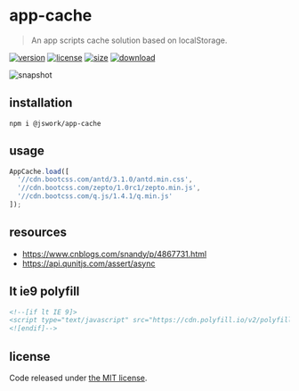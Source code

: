 # app-cache
> An app scripts cache solution based on localStorage.

[![version][version-image]][version-url]
[![license][license-image]][license-url]
[![size][size-image]][size-url]
[![download][download-image]][download-url]

![snapshot](https://tva1.sinaimg.cn/large/0081Kckwgy1glt8fky51zj30io06cdg9.jpg)

## installation
```shell
npm i @jswork/app-cache
```

## usage
```js
AppCache.load([
  '//cdn.bootcss.com/antd/3.1.0/antd.min.css',
  '//cdn.bootcss.com/zepto/1.0rc1/zepto.min.js',
  '//cdn.bootcss.com/q.js/1.4.1/q.min.js'
]);
```

## resources
- https://www.cnblogs.com/snandy/p/4867731.html
- https://api.qunitjs.com/assert/async


## lt ie9 polyfill
```html
<!--[if lt IE 9]>
<script type="text/javascript" src="https://cdn.polyfill.io/v2/polyfill.js?features=Array.prototype.indexOf,Array.prototype.filter,Object.keys"></script>
<![endif]-->
```

## license
Code released under [the MIT license](https://github.com/afeiship/boilerplate-cli/blob/master/LICENSE.txt).

[version-image]: https://img.shields.io/npm/v/@boilerplate-scope/boilerplate-cli
[version-url]: https://npmjs.org/package/@boilerplate-scope/boilerplate-cli

[license-image]: https://img.shields.io/npm/l/@boilerplate-scope/boilerplate-cli
[license-url]: https://github.com/afeiship/boilerplate-cli/blob/master/LICENSE.txt

[size-image]: https://img.shields.io/bundlephobia/minzip/@boilerplate-scope/boilerplate-cli
[size-url]: https://github.com/afeiship/boilerplate-cli/blob/master/dist/boilerplate-cli.min.js

[download-image]: https://img.shields.io/npm/dm/@boilerplate-scope/boilerplate-cli
[download-url]: https://www.npmjs.com/package/@boilerplate-scope/boilerplate-cli

